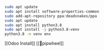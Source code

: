 ```bash
sudo apt update 
sudo apt install software-properties-common 
sudo add-apt-repository ppa:deadsnakes/ppa 
sudo apt update 
sudo apt install python3.8
sudo apt install -y python3.8-venv
python3.8 -m venv env
```
[[Odoo Install]]
[[🐍pipwheel]]